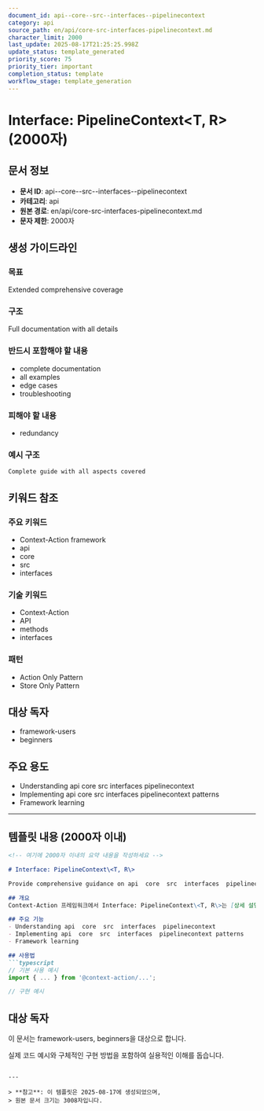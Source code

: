 ```yaml
---
document_id: api--core--src--interfaces--pipelinecontext
category: api
source_path: en/api/core-src-interfaces-pipelinecontext.md
character_limit: 2000
last_update: 2025-08-17T21:25:25.998Z
update_status: template_generated
priority_score: 75
priority_tier: important
completion_status: template
workflow_stage: template_generation
---
```


# Interface: PipelineContext\<T, R\> (2000자)

## 문서 정보
- **문서 ID**: api--core--src--interfaces--pipelinecontext
- **카테고리**: api
- **원본 경로**: en/api/core-src-interfaces-pipelinecontext.md
- **문자 제한**: 2000자

## 생성 가이드라인

### 목표
Extended comprehensive coverage

### 구조
Full documentation with all details

### 반드시 포함해야 할 내용
- complete documentation
- all examples
- edge cases
- troubleshooting

### 피해야 할 내용  
- redundancy

### 예시 구조
```
Complete guide with all aspects covered
```

## 키워드 참조

### 주요 키워드
- Context-Action framework
- api
- core
- src
- interfaces

### 기술 키워드
- Context-Action
- API
- methods
- interfaces

### 패턴
- Action Only Pattern
- Store Only Pattern

## 대상 독자
- framework-users
- beginners

## 주요 용도
- Understanding api  core  src  interfaces  pipelinecontext
- Implementing api  core  src  interfaces  pipelinecontext patterns
- Framework learning

---

## 템플릿 내용 (2000자 이내)

```markdown
<!-- 여기에 2000자 이내의 요약 내용을 작성하세요 -->

# Interface: PipelineContext\<T, R\>

Provide comprehensive guidance on api  core  src  interfaces  pipelinecontext

## 개요
Context-Action 프레임워크에서 Interface: PipelineContext\<T, R\>는 [상세 설명]의 역할을 담당합니다.

## 주요 기능
- Understanding api  core  src  interfaces  pipelinecontext
- Implementing api  core  src  interfaces  pipelinecontext patterns
- Framework learning

## 사용법
```typescript
// 기본 사용 예시
import { ... } from '@context-action/...';

// 구현 예시
```

## 대상 독자
이 문서는 framework-users, beginners을 대상으로 합니다.

실제 코드 예시와 구체적인 구현 방법을 포함하여 실용적인 이해를 돕습니다.
```

---

> **참고**: 이 템플릿은 2025-08-17에 생성되었으며, 
> 원본 문서 크기는 3008자입니다.
